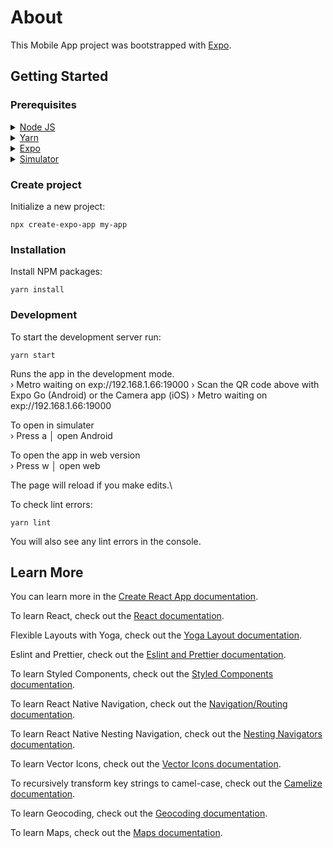 # About

This Mobile App project was bootstrapped with [Expo](https://docs.expo.dev/get-started/create-a-project/).

## Getting Started

### Prerequisites

<details>
  <summary><a href="https://nodejs.org/en/">Node JS</a></summary>

```shell
https://nodejs.org/en/download
```

</details>
<details>
  <summary><a href="https://yarnpkg.com/">Yarn</a></summary>

```shell
npm install --global yarn
```

</details>
<details>
  <summary><a href="https://docs.expo.dev/archive/expo-cli/">Expo</a></summary>

```shell
npm install -g expo-cli
```

</details>
</details>
<details>
  <summary><a href="https://developer.android.com/studio">Simulator</a></summary>

```shell
https://developer.android.com/studio
```

</details>

### Create project

Initialize a new project:

```shell
npx create-expo-app my-app
```

### Installation

Install NPM packages:

```shell
yarn install
```

### Development

To start the development server run:

```shell
yarn start
```

Runs the app in the development mode.\
› Metro waiting on exp://192.168.1.66:19000
› Scan the QR code above with Expo Go (Android) or the Camera app (iOS)
› Metro waiting on exp://192.168.1.66:19000

To open in simulater \
› Press a │ open Android

To open the app in web version \
› Press w │ open web

The page will reload if you make edits.\

To check lint errors:

```shell
yarn lint
```

You will also see any lint errors in the console.

## Learn More

You can learn more in the [Create React App documentation](https://facebook.github.io/create-react-app/docs/getting-started).

To learn React, check out the [React documentation](https://reactjs.org/).

Flexible Layouts with Yoga, check out the [Yoga Layout documentation](https://yogalayout.com/).

Eslint and Prettier, check out the [Eslint and Prettier documentation](https://www.npmjs.com/package/@react-native-community/eslint-config).

To learn Styled Components, check out the [Styled Components documentation](https://styled-components.com/docs/basics#react-native/).

To learn React Native Navigation, check out the [Navigation/Routing documentation](https://reactnavigation.org/docs/getting-started/).

To learn React Native Nesting Navigation, check out the [Nesting Navigators documentation](https://reactnavigation.org/docs/nesting-navigators/).

To learn Vector Icons, check out the [Vector Icons documentation](https://docs.expo.dev/guides/icons/#expovector-icons).

To recursively transform key strings to camel-case, check out the [Camelize documentation](https://www.npmjs.com/package/camelize).

To learn Geocoding, check out the [Geocoding documentation](https://developers.google.com/maps/documentation/geocoding).

To learn Maps, check out the [Maps documentation](https://docs.expo.dev/versions/latest/sdk/map-view/).
